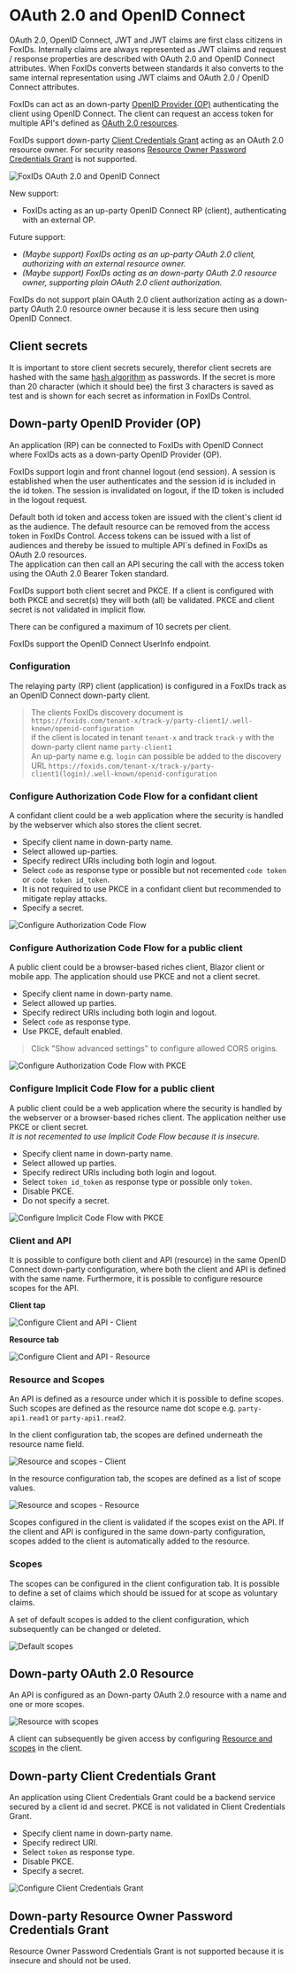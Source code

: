 ﻿# OAuth 2.0 and OpenID Connect
OAuth 2.0, OpenID Connect, JWT and JWT claims are first class citizens in FoxIDs. Internally claims are always represented as JWT claims and request / response properties are described with OAuth 2.0 and OpenID Connect attributes. When FoxIDs converts between standards it also converts to the same internal representation using JWT claims and OAuth 2.0 / OpenID Connect attributes.

FoxIDs can act as an down-party [OpenID Provider (OP)](#openid-provider-op) authenticating the client using OpenID Connect. The client can request an access token for multiple API's defined as [OAuth 2.0 resources](#oauth-20-resource).

FoxIDs support down-party [Client Credentials Grant](#client-credentials-grant) acting as an OAuth 2.0 resource owner. For security reasons [Resource Owner Password Credentials Grant](#resource-owner-password-credentials-grant) is not supported.

![FoxIDs OAuth 2.0 and OpenID Connect](images/oauth_oidc.svg)

New support:
- FoxIDs acting as an up-party OpenID Connect RP (client), authenticating with an external OP. 

Future support:
- *(Maybe support) FoxIDs acting as an up-party OAuth 2.0 client, authorizing with an external resource owner.*
- *(Maybe support) FoxIDs acting as an down-party OAuth 2.0 resource owner, supporting plain OAuth 2.0 client authorization.*

FoxIDs do not support plain OAuth 2.0 client authorization acting as a down-party OAuth 2.0 resource owner because it is less secure then using OpenID Connect.

## Client secrets
It is important to store client secrets securely, therefor client secrets are hashed with the same [hash algorithm](login.md#password-hash) as passwords. If the secret is more than 20 character (which it should bee) the first 3 characters is saved as test and is shown for each secret as information in FoxIDs Control. 

## Down-party OpenID Provider (OP)
An application (RP) can be connected to FoxIDs with OpenID Connect where FoxIDs acts as a down-party OpenID Provider (OP).

FoxIDs support login and front channel logout (end session). A session is established when the user authenticates and the session id is included in the id token. The session is invalidated on logout, if the ID token is included in the logout request.

Default both id token and access token are issued with the client's client id as the audience. The default resource can be removed from the access token in FoxIDs Control. 
Access tokens can be issued with a list of audiences and thereby be issued to multiple API`s defined in FoxIDs as OAuth 2.0 resources.  
The application can then call an API securing the call with the access token using the OAuth 2.0 Bearer Token standard.

FoxIDs support both client secret and PKCE. If a client is configured with both PKCE and secret(s) they will both (all) be validated. PKCE and client secret is not validated in implicit flow.  

There can be configured a maximum of 10 secrets per client.

FoxIDs support the OpenID Connect UserInfo endpoint.

### Configuration
The relaying party (RP) client (application) is configured in a FoxIDs track as an OpenID Connect down-party client.

> The clients FoxIDs discovery document is `https://foxids.com/tenant-x/track-y/party-client1/.well-known/openid-configuration`  
> if the client is located in tenant `tenant-x` and track `track-y` with the down-party client name `party-client1`  
> An up-party name e.g. `login` can possible be added to the discovery URL `https://foxids.com/tenant-x/track-y/party-client1(login)/.well-known/openid-configuration`

### Configure Authorization Code Flow for a confidant client
A confidant client could be a web application where the security is handled by the webserver which also stores the client secret.

- Specify client name in down-party name.
- Select allowed up-parties.
- Specify redirect URIs including both login and logout.
- Select `code` as response type or possible but not recemented `code token` or `code token id_token`.
- It is not required to use PKCE in a confidant client but recommended to mitigate replay attacks.
- Specify a secret.

![Configure Authorization Code Flow](images/configure-authorization-code-flow.png)

### Configure Authorization Code Flow for a public client
A public client could be a browser-based riches client, Blazor client or mobile app. The application should use PKCE and not a client secret.

- Specify client name in down-party name.
- Select allowed up parties.
- Specify redirect URIs including both login and logout.
- Select `code` as response type.
- Use PKCE, default enabled.

> Click "Show advanced settings" to configure allowed CORS origins.

![Configure Authorization Code Flow with PKCE](images/configure-authorization-code-flow-pkce.png)

### Configure Implicit Code Flow for a public client
A public client could be a web application where the security is handled by the webserver or a browser-based riches client. The application neither use PKCE or client secret.  
*It is not recemented to use Implicit Code Flow because it is insecure.*

- Specify client name in down-party name.
- Select allowed up parties.
- Specify redirect URIs including both login and logout.
- Select `token id_token` as response type or possible only `token`.
- Disable PKCE.
- Do not specify a secret.

![Configure Implicit Code Flow with PKCE](images/configure-implicit-code-flow.png)

### Client and API
It is possible to configure both client and API (resource) in the same OpenID Connect down-party configuration, where both the client and API is defined with the same name. Furthermore, it is possible to configure resource scopes for the API.

**Client tap**

![Configure Client and API - Client](images/configure-client-api-client.png)

**Resource tab**

![Configure Client and API - Resource](images/configure-client-api-resource.png)


### Resource and Scopes
An API is defined as a resource under which it is possible to define scopes. Such scopes are defined as the resource name dot scope e.g. `party-api1.read1` or `party-api1.read2`.

In the client configuration tab, the scopes are defined underneath the resource name field.

![Resource and scopes - Client](images/configure-resource-scopes-client.png)

In the resource configuration tab, the scopes are defined as a list of scope values.

![Resource and scopes - Resource](images/configure-resource-scopes-resource.png)

Scopes configured in the client is validated if the scopes exist on the API. If the client and API is configured in the same down-party configuration, scopes added to the client is automatically added to the resource.

### Scopes
The scopes can be configured in the client configuration tab. It is possible to define a set of claims which should be issued for at scope as voluntary claims.

A set of default scopes is added to the client configuration, which subsequently can be changed or deleted.

![Default scopes](images/configure-default-claims.png)

## Down-party OAuth 2.0 Resource
An API is configured as an Down-party OAuth 2.0 resource with a name and one or more scopes.

![Resource with scopes](images/configure-oauth-resource.png)

A client can subsequently be given access by configuring [Resource and scopes](#resource-and-scopes) in the client.

## Down-party Client Credentials Grant
An application using Client Credentials Grant could be a backend service secured by a client id and secret. PKCE is not validated in Client Credentials Grant.

- Specify client name in down-party name.
- Specify redirect URI.
- Select `token` as response type.
- Disable PKCE.
- Specify a secret.

![Configure Client Credentials Grant](images/configure-client-credentials-grant.png)

## Down-party Resource Owner Password Credentials Grant
Resource Owner Password Credentials Grant is not supported because it is insecure and should not be used.
